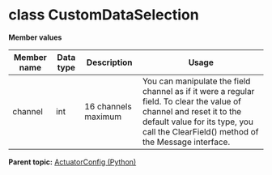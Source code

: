 # class CustomDataSelection

 **Member values** 

|Member name|Data type|Description|Usage|
|-----------|---------|-----------|-----|
|channel|int|16 channels maximum|You can manipulate the field channel as if it were a regular field. To clear the value of channel and reset it to the default value for its type, you call the ClearField\(\) method of the Message interface.|

**Parent topic:** [ActuatorConfig \(Python\)](../../summary_pages/ActuatorConfig.md)

